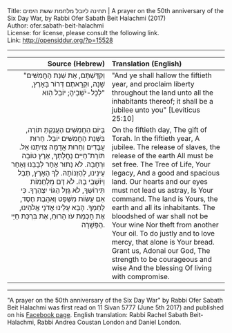 <html>
<head></head>
<body>
Title: תחינה ליובל מלחמת ששת הימים | A prayer on the 50th anniversary of the Six Day War, by Rabbi Ofer Sabath Beit Halachmi (2017)<br />
Author: ofer.sabath-beit-halachmi<br />
License: for license, please consult the following link.<br />
Link: <a href="http://opensiddur.org/?p=15528">http://opensiddur.org/?p=15528</a>
<p />
<hr />

<table style="margin-left: auto;margin-right: auto;" class="draggable">
<thead><tr><th id="x" style="text-align: right;">Source (Hebrew)</th><th style="text-align: left;">Translation (English)</th></tr></thead>
<tbody>
<tr><td style="vertical-align:top;" width="46%">
<div class="liturgy" style="text-align: right;"><span lang="he">
"וְקִדַּשְׁתֶּם, אֵת שְׁנַת הַחֲמִשִּׁים שָׁנָה, וּקְרָאתֶם דְּרוֹר בָּאָרֶץ, לְכָל-יֹשְׁבֶיהָ; יוֹבֵל הִוא"
</span></div></td>

<td style="vertical-align:top;" width="53%"><div class="english">
"And ye shall hallow the fiftieth year, and proclaim liberty throughout the land unto all the inhabitants thereof; it shall be a jubilee unto you" [Leviticus 25:10]
</div></td>
</tr>


<tr><td style="vertical-align:top;" width="46%">
<div class="liturgy" style="text-align: right;"><span lang="he">
בְּיוֹם הַחֲמִשִּׁים 
הֶעֱנַקְתָּ תּוֹרָה, 
בִּשְׁנַת הַחֲמִשִּׁים 
יוֹבֵל.
חֵרוּת עֲבָדִים וְחֵרוּת אֲדָמָה 
צִוִיתַנוּ אֵל.
תּוֹרַת־חַיִּים נַחֲלָתְךָ, 
אֶרֶץ טוֹבָה וּרְחָבָה. 
לֹא נַתוּר אַחַר לְבָבֵנוּ וְאַחַר עֵינֵינוּ, 
לְהַזְנוֹתָהּ.
לְךָ הָאָרֶץ, תֶּבֶל וְיוֹשְׁבֵי בָהּ. 
לֹא דָּם מִלְחָמוֹת תִּירוֹשְךָ, 
לֹא גֶּזֶל הַגּוֹי יִצְהַרֶךָ. 
כִּי אִם עֲשׂוֹת מִשְׁפָּט וְאַהֲבַת חֶסֶד, לַחְמְךָ.
הָבֵא עָלֵינוּ אֲדֹנָי אֱלֹהֵינוּ, 
אֶת חָכְמַת עֹז הָרוּחַ,
אֶת בִּרְכַּת 
חַיֵּי הַפְּשָׁרָה.
</span></div></td>

<td style="vertical-align:top;" width="53%"><div class="english">
On the fiftieth day,
The gift of Torah.
In the fiftieth year, 
A jubilee.
The release of slaves, the release of the earth
All must be set free.
The Tree of Life, Your legacy,
And a good and spacious land.
Our hearts and our eyes must not lead us astray,
Is Your command.
The land is Yours, the earth and all its inhabitants.
The bloodshed of war shall not be Your wine
Nor theft from another Your oil.
To do justly and to love mercy, that alone is Your bread.
Grant us, Adonai our God,
The strength to be courageous and wise
And the blessing
Of living with compromise.
</div></td>
</tr>
</tbody></table>

<hr />

"A prayer on the 50th anniversary of the Six Day War" by Rabbi Ofer Sabath Beit Halachmi was first read on 11 Sivan 5777 (June 5th 2017) and published on his <a href="https://www.facebook.com/rabbiofer/posts/10207863997432679">Facebook page</a>. English translation: Rabbi Rachel Sabath Beit-Halachmi, Rabbi Andrea Coustan London and Daniel London.
</body>
</html>